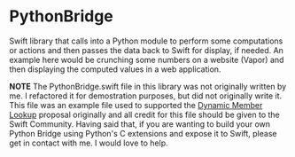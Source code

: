 # PythonBridge

Swift library that calls into a Python module to perform some computations or actions and then passes the data back to Swift for display, if needed.  An example here would be crunching some numbers on a website (Vapor) and then displaying the computed values in a web application.

**NOTE** The PythonBridge.swift file in this library was not originally written by me.  I refactored it for demostration purposes, but did not originally write it.  This file was an example file used to supported the [Dynamic Member Lookup](https://forums.swift.org/t/se-0195-introduce-user-defined-dynamic-member-lookup-types/8658) proposal originally and all credit for this file should be given to the Swift Community.  Having said that, if you are wanting to build your own Python Bridge using Python's C extensions and expose it to Swift, please get in contact with me.  I would love to help.
